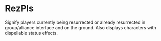 # RezPls
Signify players currently being resurrected or already resurrected in group/alliance interface and on the ground.
Also displays characters with dispellable status effects.
